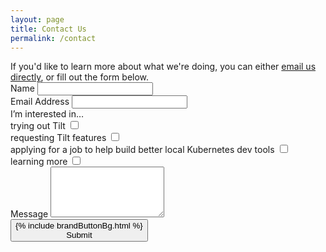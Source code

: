 ```yaml
---
layout: page
title: Contact Us
permalink: /contact
---
```


<div class="col-3of4 u-marginBottomUnit">
If you'd like to learn more about what we're doing, you can either
<a href="mailto:hi@windmill.engineering">email us directly</a>,
or fill out the form below.
</div>

<form action="https://www.getdrip.com/forms/934127760/submissions" method="post" data-drip-embedded-form="934127760">
<div class="formItem">
  <label for="drip-name">Name</label>
  <input type="text" id="drip-name" name="fields[name]" value="" />
</div>
<div class="formItem">
  <label for="drip-email">Email Address</label>
  <input type="email" id="drip-email" name="fields[email]" value="" />
</div>

<div class="formItem">
  <div class="formItem-label">I’m interested in…</div>

  <div class="row">
  <div class="formItem-option col-1of2">
    <label for="drip-interest-try-tilt">trying out Tilt</label>
    <input type="checkbox" id="drip-interest-try-tilt" name="fields[interest_try_tilt]" value="true" />
    <div class="formItem-checkbox"></div>
  </div>

  <div class="formItem-option col-1of2">
    <label for="drip-interest-tilt-features">requesting Tilt features</label>
    <input type="checkbox" id="drip-interest-tilt-features" name="fields[interest_tilt_features]" value="true" />
    <div class="formItem-checkbox"></div>
  </div>

  <div class="formItem-option col-1of2">
    <label for="drip-interest-job">applying for a job to help build better local Kubernetes dev tools</label>
    <input type="checkbox" id="drip-interest-job" name="fields[interest_job]" value="true" />
    <div class="formItem-checkbox"></div>
  </div>

  <div class="formItem-option col-1of2">
    <label for="drip-interest-learning">learning more</label>
    <input type="checkbox" id="drip-interest-learning" name="fields[interest_learning]" value="true" />
    <div class="formItem-checkbox"></div>
  </div>
  </div>
</div>

<div class="formItem">
  <label for="drip-message">Message</label>
  <textarea id="drip-message" name="fields[message]" rows="5"></textarea>
</div>

<div style="display: none;" aria-hidden="true">
  <label for="website">Website</label><br />
  <input type="text" id="website" name="website" tabindex="-1" autocomplete="false" value="" />
</div>

<div class="u-marginBottom2_5">
  <button class="brandButton" type="submit" data-drip-attribute="sign-up-button">
    {% include brandButtonBg.html %}
    <div class="buttonLabel brandButton-text">
      Submit
    </div>
  </button>
</div>

</form>
